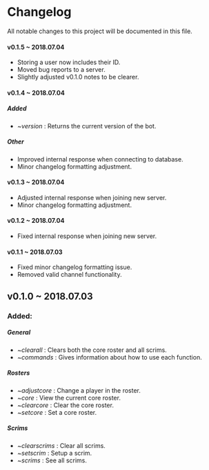 # Changelog
All notable changes to this project will be documented in this file.

#### v0.1.5 ~ 2018.07.04
* Storing a user now includes their ID.
* Moved bug reports to a server.
* Slightly adjusted v0.1.0 notes to be clearer.

#### v0.1.4 ~ 2018.07.04
##### Added
* *~version* : Returns the current version of the bot.
##### Other
* Improved internal response when connecting to database.
* Minor changelog formatting adjustment.

#### v0.1.3 ~ 2018.07.04
* Adjusted internal response when joining new server.
* Minor changelog formatting adjustment.

#### v0.1.2 ~ 2018.07.04
* Fixed internal response when joining new server.

#### v0.1.1 ~ 2018.07.03
* Fixed minor changelog formatting issue.
* Removed valid channel functionality.

## v0.1.0 ~ 2018.07.03
### Added:
##### General
* *~clearall* : Clears both the core roster and all scrims.
* *~commands* : Gives information about how to use each function.

##### Rosters
* *~adjustcore* : Change a player in the roster.
* *~core* : View the current core roster.
* *~clearcore* : Clear the core roster.
* *~setcore* : Set a core roster.

##### Scrims
* *~clearscrims* : Clear all scrims.    
* *~setscrim* : Setup a scrim.
* *~scrims* : See all scrims.